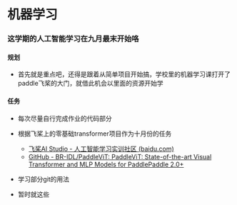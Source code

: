 # 机器学习

### 这学期的人工智能学习在九月最末开始咯

#### 规划

- 首先就是重点吧，还得是跟着从简单项目开始搞，学校里的机器学习课打开了paddle飞桨的大门，就借此机会以里面的资源开始学

#### 任务

- 每次尽量自行完成作业的代码部分
- 根据飞桨上的零基础transformer项目作为十月份的任务 
  - [飞桨AI Studio - 人工智能学习实训社区 (baidu.com)](https://aistudio.baidu.com/aistudio/education/group/info/25102) 
  - [GitHub - BR-IDL/PaddleViT: PaddleViT: State-of-the-art Visual Transformer and MLP Models for PaddlePaddle 2.0+](https://github.com/BR-IDL/PaddleViT) 

- 学习部分git的用法
- 暂时就这些

